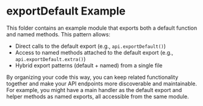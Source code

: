 # exportDefault Example

This folder contains an example module that exports both a default function and named methods. This pattern allows:

- Direct calls to the default export (e.g., `api.exportDefault()`)
- Access to named methods attached to the default export (e.g., `api.exportDefault.extra()`)
- Hybrid export patterns (default + named) from a single file

By organizing your code this way, you can keep related functionality together and make your API endpoints more discoverable and maintainable. For example, you might have a main handler as the default export and helper methods as named exports, all accessible from the same module.
